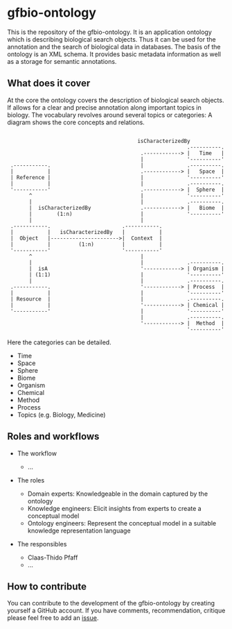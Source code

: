 # gfbio-ontology

This is the repository of the gfbio-ontology. It is an application ontology
which is describing biological search objects. Thus it can be used for the
annotation and the search of biological data in databases. The basis of the
ontology is an XML schema. It provides basic metadata information as well as a
storage for semantic annotations.

## What does it cover

At the core the ontology covers the description of biological search objects.
If allows for a clear and precise annotation along important topics in biology.
The vocabulary revolves around several topics or categories: A diagram  shows
the core concepts and relations.


```

                                          isCharacterizedBy
                                                          .----------.
                                           .------------> |   Time   |
                                           |              '----------'
 .-----------.                             |              .----------.
 |           |                             .------------> |   Space  |
 | Reference |                             |              '----------'
 |           |                             |              .----------.
 '-----------'                             .------------> |  Sphere  |
       ^                                   |              '----------'
       |                                   |              .----------.
       |  isCharacterizedBy                .------------> |   Biome  |
       |        (1:n)                      |              '----------'
       |                                   |
 .-----------.                       .-----------.
 |           |   isCharacterizedBy   |           |
 |  Object   |---------------------->|  Context  |
 |           |         (1:n)         |           |
 '-----------'                       '-----------'
       ^                                   |
       |                                   |              .----------.
       |  isA                              '------------> | Organism |
       | (1:1)                             |              '----------'
       |                                   |              .----------.
 .-----------.                             '------------> | Process  |
 |           |                             |              '----------'
 | Resource  |                             |              .----------.
 |           |                             '------------> | Chemical |
 '-----------'                             |              '----------'
                                           |              .----------.
                                           '------------> |  Method  |
                                                          '----------'

```

Here the categories can be detailed.

* Time
* Space
* Sphere
* Biome
* Organism
* Chemical
* Method
* Process
* Topics (e.g. Biology, Medicine)


## Roles and workflows

* The workflow
  - ...

* The roles
  - Domain experts: Knowledgeable in the domain captured by the ontology
  - Knowledge engineers: Elicit insights from experts to create a conceptual model
  - Ontology engineers: Represent the conceptual model in a suitable knowledge representation language

* The responsibles
  - Claas-Thido Pfaff
  - ...

## How to contribute

You can contribute to the development of the gfbio-ontology by creating
yourself a GitHub account. If you have comments, recommendation, critique
please feel free to add an
[issue](https://github.com/gfbio/gfbio-ontology/issues/new).
